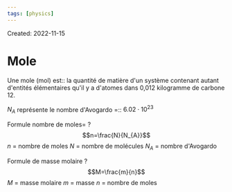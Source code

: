 ```yaml
---
tags: [physics] 
---
```

Created: 2022-11-15

# Mole


Une mole (mol) est:: la quantité de matière d'un système contenant autant d'entités élémentaires qu'il y a d'atomes dans 0,012 kilogramme de carbone 12.
<!--SR:!2024-04-22,28,168-->

$N_A$ représente le nombre d'Avogardo =:: $6.02 \cdot 10^{23}$
<!--SR:!2024-04-19,23,130-->

Formule nombre de moles=
?
$$n=\frac{N}{N_{A}}$$
$n$ = nombre de moles
$N$ = nombre de molécules
$N_{A}$ = nombre d'Avogardo
<!--SR:!2024-04-11,160,190-->

Formule de masse molaire
?
$$M=\frac{m}{n}$$
$M$ = masse molaire
$m$ = masse
$n$ = nombre de moles
<!--SR:!2024-04-14,14,168-->
